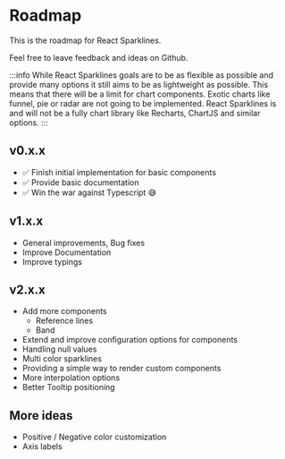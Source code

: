 # Roadmap

This is the roadmap for React Sparklines.

Feel free to leave feedback and ideas on Github.

:::info
While React Sparklines goals are to be as flexible as possible and provide many options it still aims to be as lightweight as possible. This means that there will be a limit for chart components. Exotic charts like funnel, pie or radar are not going to be implemented. React Sparklines is and will not be a fully chart library like Recharts, ChartJS and similar options. 
:::

## v0.x.x

- :white_check_mark: Finish initial implementation for basic components
- :white_check_mark: Provide basic documentation
- :white_check_mark: Win the war against Typescript :sweat_smile:

## v1.x.x

- General improvements, Bug fixes
- Improve Documentation
- Improve typings

## v2.x.x

- Add more components
  - Reference lines
  - Band
- Extend and improve configuration options for components
- Handling null values
- Multi color sparklines
- Providing a simple way to render custom components
- More interpolation options
- Better Tooltip positioning


## More ideas
- Positive / Negative color customization
- Axis labels